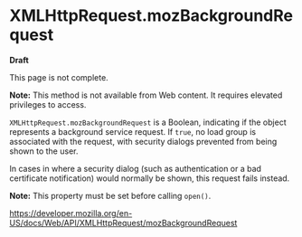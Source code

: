 XMLHttpRequest.mozBackgroundRequest
===================================

**Draft**

This page is not complete.

**Note:** This method is not available from Web content. It requires elevated privileges to access.

`XMLHttpRequest.mozBackgroundRequest` is a Boolean, indicating if the object represents a background service request. If `true`, no load group is associated with the request, with security dialogs prevented from being shown to the user.

In cases in where a security dialog (such as authentication or a bad certificate notification) would normally be shown, this request fails instead.

**Note:** This property must be set before calling `open()`.

<a href="https://developer.mozilla.org/en-US/docs/Web/API/XMLHttpRequest/mozBackgroundRequest" class="_attribution-link">https://developer.mozilla.org/en-US/docs/Web/API/XMLHttpRequest/mozBackgroundRequest</a>

